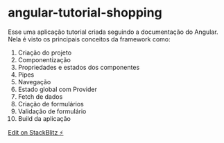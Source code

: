 # angular-tutorial-shopping

Esse uma aplicação tutorial criada seguindo a documentação do Angular. Nela é visto os principais conceitos da framework como:

1. Criação do projeto
2. Componentização
3. Propriedades e estados dos componentes
4. Pipes
5. Navegação
6. Estado global com Provider
7. Fetch de dados 
8. Criação de formulários
9. Validação de formulário
10. Build da aplicação

[Edit on StackBlitz ⚡️](https://stackblitz.com/edit/angular-c3b1ts-q4gauv)
